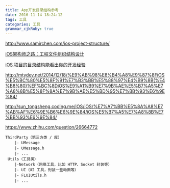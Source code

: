 ```yaml
---
title: App开发目录结构参考
date: 2016-11-14 18:24:12
tags: 工具
categories: 工具
grammar_cjkRuby: true
---
```


http://www.samirchen.com/ios-project-structure/

[iOS架构师之路：工程文件组织结构设计](http://www.jianshu.com/p/2fb4dd080aef)

[iOS 项目的目录结构能看出你的开发经验](http://www.jianshu.com/p/77a948bcbc38)

http://mtydev.net/2014/12/18/%E9%AB%98%E8%B4%A8%E9%87%8FiOS%E5%BC%80%E5%8F%91%E7%B3%BB%E5%88%97%E4%B9%8B(%E4%B8%80)%EF%BC%8DiOS%E9%A1%B9%E7%9B%AE%E5%B7%A5%E7%A8%8B%E5%8F%8A%E7%9B%AE%E5%BD%95%E7%BB%93%E6%9E%84/

http://sun_tongsheng.coding.me/iOS/iOS/%E7%A7%BB%E5%8A%A8%E7%AB%AF%E6%9E%B6%E6%9E%84/iOS%E5%B7%A5%E7%A8%8B%E7%BB%93%E6%9E%84/

https://www.zhihu.com/question/26664772



```
ThirdParty（第三方类 / 库）　　
	|- UMessage　　　
    |- UMessage.h　　
    |- ...　
 Utils（工具类）　　
 	|-Network（网络工具，比如 HTTP、Socket 封装等）　
 	|- UI（UI 工具，封装一些动画等）　　　　
 	|- FLUIUtils.h　　
 	|- ...　
 	
```


